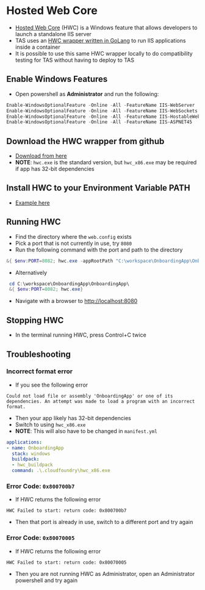 # Hosted Web Core

* [Hosted Web Core](https://learn.microsoft.com/en-us/iis/web-development-reference/native-code-development-overview/creating-hosted-web-core-applications) (HWC) is a Windows feature that allows developers to launch a standalone IIS server
* TAS uses an [HWC wrapper written in GoLang](https://github.com/cloudfoundry/hwc) to run IIS applications inside a container
* It is possible to use this same HWC wrapper locally to do compatibility testing for TAS without having to deploy to TAS

## Enable Windows Features

* Open powershell as **Administrator** and run the following:
```powershell
Enable-WindowsOptionalFeature -Online -All -FeatureName IIS-WebServer
Enable-WindowsOptionalFeature -Online -All -FeatureName IIS-WebSockets
Enable-WindowsOptionalFeature -Online -All -FeatureName IIS-HostableWebCore
Enable-WindowsOptionalFeature -Online -All -FeatureName IIS-ASPNET45
```

## Download the HWC wrapper from github

* [Download from here](https://github.com/cloudfoundry/hwc/releases)
* **NOTE**: `hwc.exe` is the standard version, but `hwc_x86.exe` may be required if app has 32-bit dependencies

## Install HWC to your Environment Variable PATH
* [Example here](https://gist.github.com/ScribbleGhost/752ec213b57eef5f232053e04f9d0d54)

## Running HWC

* Find the directory where the `web.config` exists
* Pick a port that is not currently in use, try `8080`
* Run the following command with the port and path to the directory
```powershell
&{ $env:PORT=8082; hwc.exe -appRootPath "C:\workspace\OnboardingApp\OnboardingApp\"}
```
* Alternatively
```powershell
 cd C:\workspace\OnboardingApp\OnboardingApp\
 &{ $env:PORT=8082; hwc.exe}
 ```
 * Navigate with a browser to [http://localhost:8080](http://localhost:8080)

 ## Stopping HWC
 * In the terminal running HWC, press Control+C twice

## Troubleshooting

### Incorrect format error

* If you see the following error
```
Could not load file or assembly 'OnboardingApp' or one of its dependencies. An attempt was made to load a program with an incorrect format.
```
* Then your app likely has 32-bit dependencies
* Switch to using `hwc_x86.exe`
* **NOTE**: This will also have to be changed in `manifest.yml`
```yaml
applications:
- name: OnboardingApp
  stack: windows
  buildpack:
  - hwc_buildpack
  command: .\.cloudfoundry\hwc_x86.exe
```

### Error Code: `0x800700b7`

* If HWC returns the following error
```
HWC Failed to start: return code: 0x800700b7
```
* Then that port is already in use, switch to a different port and try again

### Error Code: `0x80070005`
* If HWC returns the following error
```
HWC Failed to start: return code: 0x80070005
```
* Then you are not running HWC as Administrator, open an Administrator powershell and try again